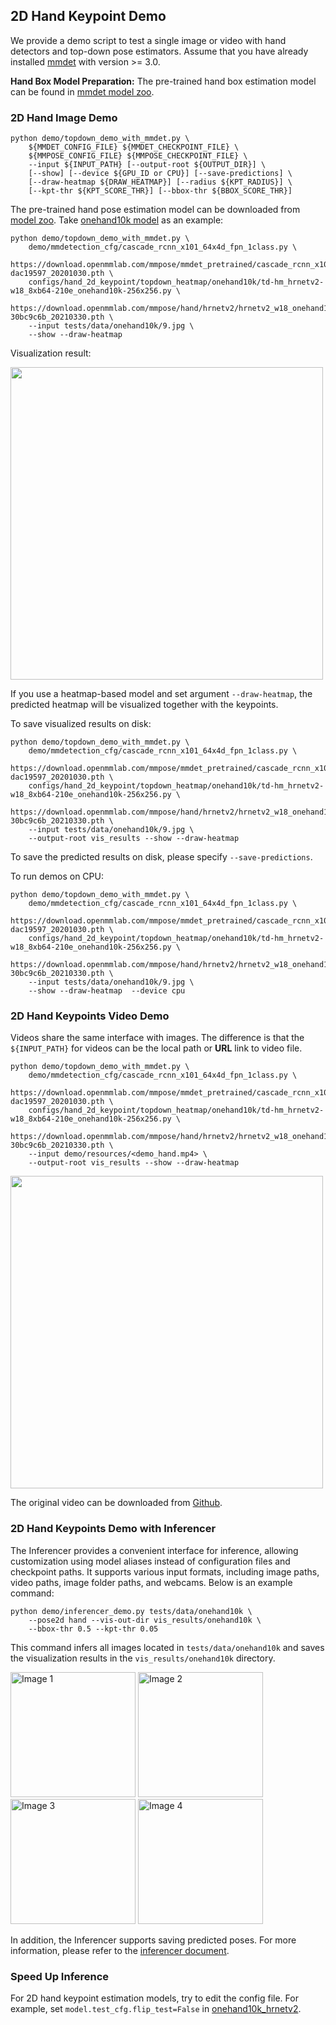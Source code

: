 ## 2D Hand Keypoint Demo

We provide a demo script to test a single image or video with hand detectors and top-down pose estimators. Assume that you have already installed [mmdet](https://github.com/open-mmlab/mmdetection) with version >= 3.0.

**Hand Box Model Preparation:** The pre-trained hand box estimation model can be found in [mmdet model zoo](/demo/docs/mmdet_modelzoo.md).

### 2D Hand Image Demo

```shell
python demo/topdown_demo_with_mmdet.py \
    ${MMDET_CONFIG_FILE} ${MMDET_CHECKPOINT_FILE} \
    ${MMPOSE_CONFIG_FILE} ${MMPOSE_CHECKPOINT_FILE} \
    --input ${INPUT_PATH} [--output-root ${OUTPUT_DIR}] \
    [--show] [--device ${GPU_ID or CPU}] [--save-predictions] \
    [--draw-heatmap ${DRAW_HEATMAP}] [--radius ${KPT_RADIUS}] \
    [--kpt-thr ${KPT_SCORE_THR}] [--bbox-thr ${BBOX_SCORE_THR}]

```

The pre-trained hand pose estimation model can be downloaded from [model zoo](https://mmpose.readthedocs.io/en/1.x/model_zoo/hand_2d_keypoint.html).
Take [onehand10k model](https://download.openmmlab.com/mmpose/hand/hrnetv2/hrnetv2_w18_onehand10k_256x256-30bc9c6b_20210330.pth) as an example:

```shell
python demo/topdown_demo_with_mmdet.py \
    demo/mmdetection_cfg/cascade_rcnn_x101_64x4d_fpn_1class.py \
    https://download.openmmlab.com/mmpose/mmdet_pretrained/cascade_rcnn_x101_64x4d_fpn_20e_onehand10k-dac19597_20201030.pth \
    configs/hand_2d_keypoint/topdown_heatmap/onehand10k/td-hm_hrnetv2-w18_8xb64-210e_onehand10k-256x256.py \
    https://download.openmmlab.com/mmpose/hand/hrnetv2/hrnetv2_w18_onehand10k_256x256-30bc9c6b_20210330.pth \
    --input tests/data/onehand10k/9.jpg \
    --show --draw-heatmap
```

Visualization result:

<img src="https://user-images.githubusercontent.com/26127467/187664103-cfbe0c4e-5876-42f9-9023-5fb58ce00d7b.jpg" height="500px" alt><br>

If you use a heatmap-based model and set argument `--draw-heatmap`, the predicted heatmap will be visualized together with the keypoints.

To save visualized results on disk:

```shell
python demo/topdown_demo_with_mmdet.py \
    demo/mmdetection_cfg/cascade_rcnn_x101_64x4d_fpn_1class.py \
    https://download.openmmlab.com/mmpose/mmdet_pretrained/cascade_rcnn_x101_64x4d_fpn_20e_onehand10k-dac19597_20201030.pth \
    configs/hand_2d_keypoint/topdown_heatmap/onehand10k/td-hm_hrnetv2-w18_8xb64-210e_onehand10k-256x256.py \
    https://download.openmmlab.com/mmpose/hand/hrnetv2/hrnetv2_w18_onehand10k_256x256-30bc9c6b_20210330.pth \
    --input tests/data/onehand10k/9.jpg \
    --output-root vis_results --show --draw-heatmap
```

To save the predicted results on disk, please specify `--save-predictions`.

To run demos on CPU:

```shell
python demo/topdown_demo_with_mmdet.py \
    demo/mmdetection_cfg/cascade_rcnn_x101_64x4d_fpn_1class.py \
    https://download.openmmlab.com/mmpose/mmdet_pretrained/cascade_rcnn_x101_64x4d_fpn_20e_onehand10k-dac19597_20201030.pth \
    configs/hand_2d_keypoint/topdown_heatmap/onehand10k/td-hm_hrnetv2-w18_8xb64-210e_onehand10k-256x256.py \
    https://download.openmmlab.com/mmpose/hand/hrnetv2/hrnetv2_w18_onehand10k_256x256-30bc9c6b_20210330.pth \
    --input tests/data/onehand10k/9.jpg \
    --show --draw-heatmap  --device cpu
```

### 2D Hand Keypoints Video Demo

Videos share the same interface with images. The difference is that the `${INPUT_PATH}` for videos can be the local path or **URL** link to video file.

```shell
python demo/topdown_demo_with_mmdet.py \
    demo/mmdetection_cfg/cascade_rcnn_x101_64x4d_fpn_1class.py \
    https://download.openmmlab.com/mmpose/mmdet_pretrained/cascade_rcnn_x101_64x4d_fpn_20e_onehand10k-dac19597_20201030.pth \
    configs/hand_2d_keypoint/topdown_heatmap/onehand10k/td-hm_hrnetv2-w18_8xb64-210e_onehand10k-256x256.py \
    https://download.openmmlab.com/mmpose/hand/hrnetv2/hrnetv2_w18_onehand10k_256x256-30bc9c6b_20210330.pth \
    --input demo/resources/<demo_hand.mp4> \
    --output-root vis_results --show --draw-heatmap
```

<img src="https://user-images.githubusercontent.com/26127467/187665873-3ac836ec-8da5-45e1-8d78-c0abe962bd5e.gif" height="500px" alt><br>

The original video can be downloaded from [Github](https://raw.githubusercontent.com/open-mmlab/mmpose/master/tests/data/nvgesture/sk_color.avi).

### 2D Hand Keypoints Demo with Inferencer

The Inferencer provides a convenient interface for inference, allowing customization using model aliases instead of configuration files and checkpoint paths. It supports various input formats, including image paths, video paths, image folder paths, and webcams. Below is an example command:

```shell
python demo/inferencer_demo.py tests/data/onehand10k \
    --pose2d hand --vis-out-dir vis_results/onehand10k \
    --bbox-thr 0.5 --kpt-thr 0.05
```

This command infers all images located in `tests/data/onehand10k` and saves the visualization results in the `vis_results/onehand10k` directory.

<img src="https://user-images.githubusercontent.com/26127467/229824447-b444e92d-9b5b-4a50-9a32-68be3ff8c527.jpg" alt="Image 1" height="200"/> <img src="https://user-images.githubusercontent.com/26127467/229824466-6ae47a40-70a6-451d-94ee-4ffc34204a9c.jpg" alt="Image 2" height="200"/> <img src="https://user-images.githubusercontent.com/26127467/229824477-679201c3-1e0b-45fe-b0c7-bab67b245a10.jpg" alt="Image 3" height="200"/> <img src="https://user-images.githubusercontent.com/26127467/229824488-bd874362-7401-41a5-8209-51bad1563a11.jpg" alt="Image 4" height="200"/>

In addition, the Inferencer supports saving predicted poses. For more information, please refer to the [inferencer document](https://mmpose.readthedocs.io/en/dev-1.x/user_guides/inference.html#inferencer-a-unified-inference-interface).

### Speed Up Inference

For 2D hand keypoint estimation models, try to edit the config file. For example, set `model.test_cfg.flip_test=False` in [onehand10k_hrnetv2](../../configs/hand_2d_keypoint/topdown_heatmap/onehand10k/td-hm_hrnetv2-w18_8xb64-210e_onehand10k-256x256.py#90).
